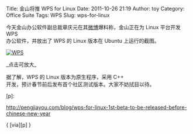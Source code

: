 Title: 金山将推 WPS for Linux
Date: 2011-10-26 21:19
Author: toy
Category: Office Suite
Tags: WPS
Slug: wps-for-linux

今天金山办公软件副总裁章庆元在其[微博][m]爆料称，金山正在为 Linux
平台开发 WPS  
办公软件，并放出了 WPS 的 Linux 版本在 Ubuntu 上运行的截图。

[![WPS](http://linuxtoy.org/img/2011/10/WPS4Linux-thumb.jpg)](http://linuxtoy.org/img/2011/10/WPS4Linux.jpg)

\_点击可放大\_

据了解，WPS 的 Linux 版本为原生程序，采用 C++  
开发，预计春节前后发布首个社区测试版本。大家不妨拭目以待。

[m]: http://weibo.com/wpszqy  
[p]:  

http://pengjiayou.com/blog/wps-for-linux-1st-beta-to-be-released-before-chinese-new-year

{ [via][p] }
